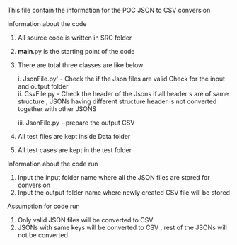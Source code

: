 This file contain the information for the POC JSON to CSV conversion

Information about the code 
1. All source code is written in SRC folder
2. __main__.py is the starting point of the code
3. There are total three classes are like below
    
    i. JsonFile.py' - Check the if the Json files are valid
                      Check for the input and output folder    
    ii. CsvFile.py - Check the header of the Jsons if all header s are of same structure , JSONs having different structure header is not converted together with other JSONS

    iii. JsonFile.py - prepare the output CSV
4. All test files are kept inside Data folder
5. All test cases are kept in the test folder

Information about the code run

1. Input the input folder name where all the JSON files are stored for conversion
2. Input the output folder name where newly created CSV file will be stored

Assumption for code run

1. Only valid JSON files will be converted to CSV
2. JSONs with same keys will be converted to CSV , rest of the JSONs will not be converted


